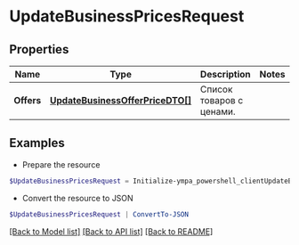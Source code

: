 # UpdateBusinessPricesRequest
## Properties

Name | Type | Description | Notes
------------ | ------------- | ------------- | -------------
**Offers** | [**UpdateBusinessOfferPriceDTO[]**](UpdateBusinessOfferPriceDTO.md) | Список товаров с ценами. | 

## Examples

- Prepare the resource
```powershell
$UpdateBusinessPricesRequest = Initialize-ympa_powershell_clientUpdateBusinessPricesRequest  -Offers null
```

- Convert the resource to JSON
```powershell
$UpdateBusinessPricesRequest | ConvertTo-JSON
```

[[Back to Model list]](../README.md#documentation-for-models) [[Back to API list]](../README.md#documentation-for-api-endpoints) [[Back to README]](../README.md)

